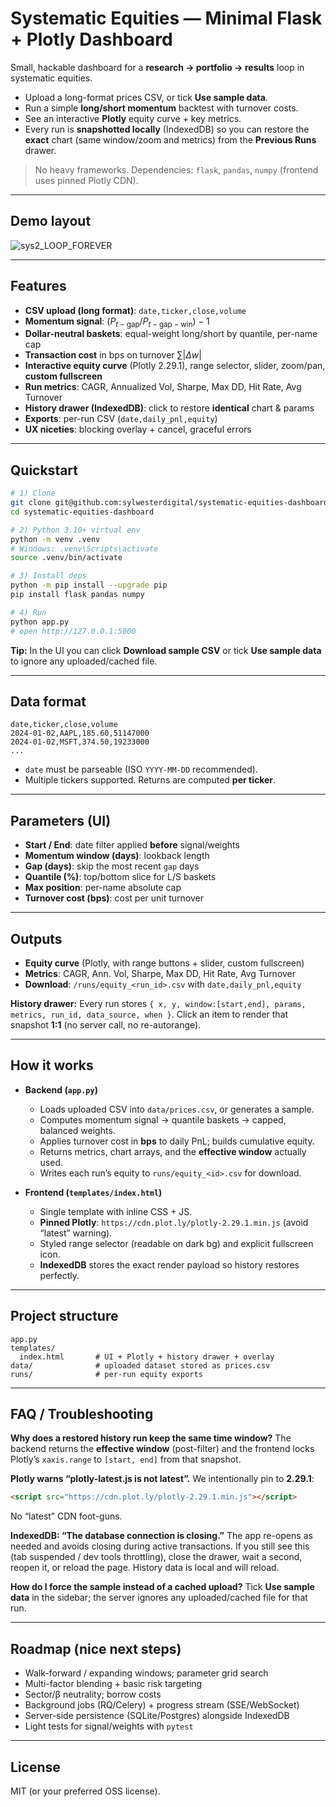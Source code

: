 # Systematic Equities — Minimal Flask + Plotly Dashboard

Small, hackable dashboard for a **research → portfolio → results** loop in systematic equities.

* Upload a long-format prices CSV, or tick **Use sample data**.
* Run a simple **long/short momentum** backtest with turnover costs.
* See an interactive **Plotly** equity curve + key metrics.
* Every run is **snapshotted locally** (IndexedDB) so you can restore the **exact** chart (same window/zoom and metrics) from the **Previous Runs** drawer.

> No heavy frameworks. Dependencies: `flask`, `pandas`, `numpy` (frontend uses pinned Plotly CDN).

---

## Demo layout

![sys2_LOOP_FOREVER](https://github.com/user-attachments/assets/422228b8-fed4-4b70-9980-79bc6a9455cb)


---

## Features

* **CSV upload (long format)**: `date,ticker,close,volume`
* **Momentum signal**: $(P_{t-\text{gap}} / P_{t-\text{gap}-\text{win}}) - 1$
* **Dollar-neutral baskets**: equal-weight long/short by quantile, per-name cap
* **Transaction cost** in bps on turnover $\sum |\Delta w|$
* **Interactive equity curve** (Plotly 2.29.1), range selector, slider, zoom/pan, **custom fullscreen**
* **Run metrics**: CAGR, Annualized Vol, Sharpe, Max DD, Hit Rate, Avg Turnover
* **History drawer (IndexedDB)**: click to restore **identical** chart & params
* **Exports**: per-run CSV (`date,daily_pnl,equity`)
* **UX niceties**: blocking overlay + cancel, graceful errors

---

## Quickstart

```bash
# 1) Clone
git clone git@github.com:sylwesterdigital/systematic-equities-dashboard.git
cd systematic-equities-dashboard

# 2) Python 3.10+ virtual env
python -m venv .venv
# Windows: .venv\Scripts\activate
source .venv/bin/activate

# 3) Install deps
python -m pip install --upgrade pip
pip install flask pandas numpy

# 4) Run
python app.py
# open http://127.0.0.1:5000
```

**Tip:** In the UI you can click **Download sample CSV** or tick **Use sample data** to ignore any uploaded/cached file.

---

## Data format

```csv
date,ticker,close,volume
2024-01-02,AAPL,185.60,51147000
2024-01-02,MSFT,374.50,19233000
...
```

* `date` must be parseable (ISO `YYYY-MM-DD` recommended).
* Multiple tickers supported. Returns are computed **per ticker**.

---

## Parameters (UI)

* **Start / End**: date filter applied **before** signal/weights
* **Momentum window (days)**: lookback length
* **Gap (days)**: skip the most recent `gap` days
* **Quantile (%)**: top/bottom slice for L/S baskets
* **Max position**: per-name absolute cap
* **Turnover cost (bps)**: cost per unit turnover

---

## Outputs

* **Equity curve** (Plotly, with range buttons + slider, custom fullscreen)
* **Metrics**: CAGR, Ann. Vol, Sharpe, Max DD, Hit Rate, Avg Turnover
* **Download**: `/runs/equity_<run_id>.csv` with `date,daily_pnl,equity`

**History drawer:** Every run stores `{ x, y, window:[start,end], params, metrics, run_id, data_source, when }`.
Click an item to render that snapshot **1:1** (no server call, no re-autorange).

---

## How it works

* **Backend (`app.py`)**

  * Loads uploaded CSV into `data/prices.csv`, or generates a sample.
  * Computes momentum signal → quantile baskets → capped, balanced weights.
  * Applies turnover cost in **bps** to daily PnL; builds cumulative equity.
  * Returns metrics, chart arrays, and the **effective window** actually used.
  * Writes each run’s equity to `runs/equity_<id>.csv` for download.

* **Frontend (`templates/index.html`)**

  * Single template with inline CSS + JS.
  * **Pinned Plotly**: `https://cdn.plot.ly/plotly-2.29.1.min.js` (avoid “latest” warning).
  * Styled range selector (readable on dark bg) and explicit fullscreen icon.
  * **IndexedDB** stores the exact render payload so history restores perfectly.

---

## Project structure

```
app.py
templates/
  index.html       # UI + Plotly + history drawer + overlay
data/              # uploaded dataset stored as prices.csv
runs/              # per-run equity exports
```

---

## FAQ / Troubleshooting

**Why does a restored history run keep the same time window?**
The backend returns the **effective window** (post-filter) and the frontend locks Plotly’s `xaxis.range` to `[start, end]` from that snapshot.

**Plotly warns “plotly-latest.js is not latest”.**
We intentionally pin to **2.29.1**:

```html
<script src="https://cdn.plot.ly/plotly-2.29.1.min.js"></script>
```

No “latest” CDN foot-guns.

**IndexedDB: “The database connection is closing.”**
The app re-opens as needed and avoids closing during active transactions. If you still see this (tab suspended / dev tools throttling), close the drawer, wait a second, reopen it, or reload the page. History data is local and will reload.

**How do I force the sample instead of a cached upload?**
Tick **Use sample data** in the sidebar; the server ignores any uploaded/cached file for that run.

---

## Roadmap (nice next steps)

* Walk-forward / expanding windows; parameter grid search
* Multi-factor blending + basic risk targeting
* Sector/β neutrality; borrow costs
* Background jobs (RQ/Celery) + progress stream (SSE/WebSocket)
* Server-side persistence (SQLite/Postgres) alongside IndexedDB
* Light tests for signal/weights with `pytest`

---

## License

MIT (or your preferred OSS license).

